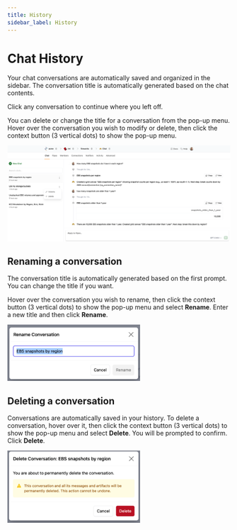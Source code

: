 ```yaml
---
title: History
sidebar_label: History
---
```

# Chat History

Your chat conversations are automatically saved and organized in the sidebar. The conversation title is automatically generated based on the chat contents. 

Click any conversation to continue where you left off.

You can delete or change the title for a conversation from the pop-up menu. Hover over the conversation you wish to modify or delete, then click the context button (3 vertical dots) to show the pop-up menu.


![AI Chat Canvas - conversation pop-up](./pipes_ai_chat_rename_delete.png)


## Renaming a conversation

The conversation title is automatically generated based on the first prompt.  You can change the title if you want.

Hover over the conversation you wish to rename, then click the context button (3 vertical dots) to show the pop-up menu and select **Rename**.  Enter a new title and then click **Rename**.

<img alt="Rename a Conversation" src="./convo_rename_modal.png" width="300pt" />


## Deleting a conversation

Conversations are automatically saved in your history.  To delete a conversation, hover over it, then click the context button (3 vertical dots) to show the pop-up menu and select **Delete**.   You will be prompted to confirm.  Click **Delete**.

<img alt="Delete a Conversation" src="./convo_delete_modal.png" width="300pt" />